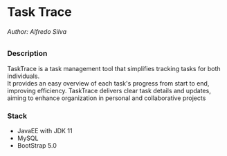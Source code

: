 # Task Trace
###### Author: Alfredo Silva

### Description
TaskTrace is a task management tool that simplifies tracking tasks for both individuals.  
It provides an easy overview of each task's progress from start to end, improving efficiency. TaskTrace delivers clear task details and updates, aiming to enhance organization in personal and collaborative projects

### Stack
- JavaEE with JDK 11
- MySQL
- BootStrap 5.0



